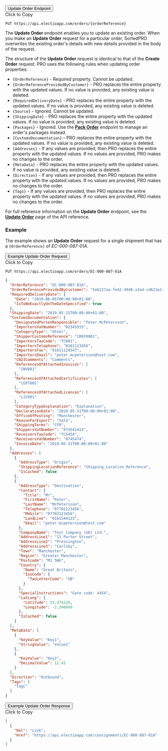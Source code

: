<div class="tab">
    <button class="staticTabButton">Update Order Endpoint</button>
    <div class="copybutton" onclick="CopyToClipboard('updateOrdEndpoint')">Click to Copy</div>
</div>

<div id="updateOrdEndpoint" class="staticTabContent" onclick="CopyToClipboard('updateOrdEndpoint')">

```
PUT https://api.electioapp.com/orders/{orderReference}
```

</div>

The **Update Order** endpoint enables you to update an existing order. When you make an **Update Order** request for a particular order, SortedPRO overwrites the existing order's details with new details provided in the body of the request.

The structure of the **Update Order** request is identical to that of the **Create Order** request. PRO uses the following rules when updating order properties:

* `{OrderReference}` - Required property. Cannot be updated.
* `{OrderReferenceProvidedByCustomer}` - PRO replaces the entire property with the updated values. If no value is provided, any existing value is deleted.
* `{RequiredDeliveryDate}` - PRO replaces the entire property with the updated values. If no value is provided, any existing value is deleted.
* `{Source}` - Ignored. Cannot be updated.
* `{ShippingDate}` - PRO replaces the entire property with the updated values. If no value is provided, any existing value is deleted.
* `{Packages}` - Ignored. Use the **[Pack Order](https://docs.electioapp.com/#/api/PackOrder)** endpoint to manage an order's packages instead.
* `{CustomsDocumentation}` - PRO replaces the entire property with the updated values. If no value is provided, any existing value is deleted.
* `{Addresses}`	- If any values are provided, then PRO replaces the entire property with the updated values. If no values are provided, PRO makes no changes to the order.
* `{MetaData}` - PRO replaces the entire property with the updated values. If no value is provided, any existing value is deleted.
* `{Direction}` - If any values are provided, then PRO replaces the entire property with the updated values. If no values are provided, PRO makes no changes to the order.
* `{Tags}` - If any values are provided, then PRO replaces the entire property with the updated values. If no values are provided, PRO makes no changes to the order.

<aside class="note">
  For full reference information on the <strong>Update Order</strong> endpoint, see the <strong><a href="https://docs.electioapp.com/#/api/UpdateOrder">Update Order</a></strong> page of the API reference.
</aside>

### Example

The example shows an  **Update Order** request for a single shipment that has a `{OrderReference}` of _EC-000-087-01A_.  

<div class="tab">
    <button class="staticTabButton">Example Update Order Request</button>
    <div class="copybutton" onclick="CopyToClipboard('updateOrdRequest')">Click to Copy</div>
</div>

<div id="updateOrdRequest" class="staticTabContent" onclick="CopyToClipboard('updateOrdRequest')">

```
PUT https://api.electioapp.com/orders/EC-000-087-01A
```

```json
{
  "OrderReference": "EC-000-087-01A",
  "OrderReferenceProvidedByCustomer": "5e6127aa-fe42-49d8-a3a4-cd621e11b9ea",
  "RequiredDeliveryDate": {
    "Date": "2019-06-05T00:00:00+01:00",
    "IsToBeExactlyOnTheDateSpecified": true
  },
  "ShippingDate": "2019-05-31T00:00:00+01:00",
  "CustomsDocumentation": {
    "DesignatedPersonResponsible": "Peter McPetersson",
    "ImportersVatNumber": "02345555",
    "CategoryType": "Other",
    "ShipperCustomsReference": "CREF0001",
    "ImportersTaxCode": "TC001",
    "ImportersTelephone": "0161123456",
    "ImportersFax": "01611124547",
    "ImportersEmail": "peter.mcpetersson@test.com",
    "CN23Comments": "Comments",
    "ReferencesOfAttachedInvoices": [
      "INV001"
    ],
    "ReferencesOfAttachedCertificates": [
      "CERT001"
    ],
    "ReferencesOfAttachedLicences": [
      "LIC001"
    ],
    "CategoryTypeExplanation": "Explanation",
    "DeclarationDate": "2019-05-31T00:00:00+01:00",
    "OfficeOfPosting": "Manchester",
    "ReasonForExport": "Sale",
    "ShippingTerms": "CFR",
    "ShippersVatNumber": "874541414",
    "ReceiversTaxCode": "TC5454",
    "ReceiversVatNumber": "8745474",
    "InvoiceDate": "2019-05-31T00:00:00+01:00"
  },
  "Addresses": [
    {
      "AddressType": "Origin",
      "ShippingLocationReference": "Shipping_Location_Reference",
      "IsCached": false
    },
    {
      "AddressType": "Destination",
      "Contact": {
        "Title": "Mr",
        "FirstName": "Peter",
        "LastName": "McPetersson",
        "Telephone": "07702123456",
        "Mobile": "07702123456",
        "LandLine": "0161544123",
        "Email": "peter.mcpetersson@test.com"
      },
      "CompanyName": "Test Company (UK) Ltd.",
      "AddressLine1": "13 Porter Street",
      "AddressLine2": "Pressington",
      "AddressLine3": "Carlsby",
      "Town": "Manchester",
      "Region": "Greater Manchester",
      "Postcode": "M1 5WG",
      "Country": {
        "Name": "Great Britain",
        "IsoCode": {
          "TwoLetterCode": "GB"
        }
      },
      "SpecialInstructions": "Gate code: 4454",
      "LatLong": {
        "Latitude": 53.474220,
        "Longitude": -2.246049
      },
      "IsCached": false
    }
  ],
  "MetaData": [
    {
      "KeyValue": "Key1",
      "StringValue": "Value1"
    },
    {
      "KeyValue": "Key2",
      "DecimalValue": 12.45
    }
  ],
  "Direction": "Outbound",
  "Tags": [
    "TagC"
  ]
}
```

</div>

<div class="tab">
    <button class="staticTabButton">Example Update Order Response</button>
    <div class="copybutton" onclick="CopyToClipboard('updateOrdResponse')">Click to Copy</div>
</div>

<div id="updateOrdResponse" class="staticTabContent" onclick="CopyToClipboard('updateOrdResponse')">

```json
[
  {
    "Rel": "Link",
    "Href": "https://api.electioapp.com/consignments/EC-000-087-01A"
  }
]
```

</div>

